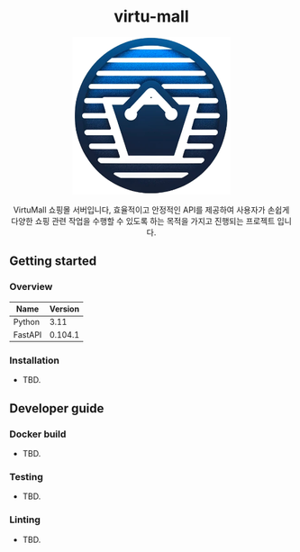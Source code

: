 <h1 align="center">virtu-mall</h1>
<p align="center"><img width="280" src="./logo.png" alt="logo" /></p>
<p align="center">VirtuMall 쇼핑몰 서버입니다, 효율적이고 안정적인 API를 제공하여 사용자가 손쉽게 다양한 쇼핑  관련 작업을 수행할 수 있도록 하는 목적을 가지고 진행되는 프로젝트 입니다.</p>

## Getting started

### Overview

Name    | Version
--------|---------
Python  | 3.11
FastAPI | 0.104.1


### Installation

- TBD.

## Developer guide

### Docker build

- TBD.

### Testing

- TBD.

### Linting

- TBD.
